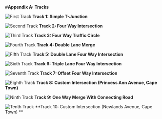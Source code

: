 #__**Appendix A: Tracks**__

![First Track](track1.png)
**Track 1: Simple T-Junction**

![Second Track](track2.png)
**Track 2: Four Way Intersection**

![Third Track](track3.png)
**Track 3: Four Way Traffic Circle**

![Fourth Track](track4.png)
**Track 4: Double Lane Merge**

![Fifth Track](track5.png)
**Track 5: Double Lane Four Way Intersection**

![Sixth Track](track6.png)
**Track 6: Triple Lane Four Way Intersection**

![Seventh Track](track7.png)
**Track 7: Offset Four Way Intersection**

![Eighth Track](track8.png)
**Track 8: Custom Intersection (Princess Ann Avenue, Cape Town)**

![Ninth Track](track9.png)
**Track 9: One Way Merge With Connecting Road**

![Tenth Track](track10.png)
**Track 10: Custom Intersection (Newlands Avenue, Cape Town) **

